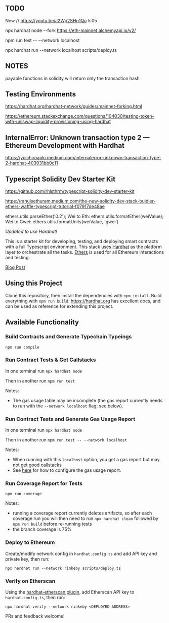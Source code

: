 ## TODO

New
// https://youtu.be/J2Wp2SHq1Qo
5.05

npx hardhat node --fork https://eth-mainnet.alchemyapi.io/v2/<key>

npm run test -- --network localhost

<!-- npx hardhat run --network hardhat scripts/deploy.ts -->

npx hardhat run --network localhost scripts/deploy.ts

## NOTES

payable functions in solidity will return only the transaction hash

## Testing Environments

https://hardhat.org/hardhat-network/guides/mainnet-forking.html

https://ethereum.stackexchange.com/questions/104030/testing-token-with-uniswap-liquidity-provisioning-using-hardhat

## InternalError: Unknown transaction type 2 — Ethereum Development with Hardhat

https://yuichiroaoki.medium.com/internalerror-unknown-transaction-type-2-hardhat-403031bb0c11

## Typescript Solidity Dev Starter Kit

https://github.com/rhlsthrm/typescript-solidity-dev-starter-kit

https://rahulsethuram.medium.com/the-new-solidity-dev-stack-buidler-ethers-waffle-typescript-tutorial-f07917de48ae

ethers.utils.parseEther('0.2');
Wei to Eth: ethers.utils.formatEther(weiValue);
Wei to Gwei: ethers.utils.formatUnits(weiValue, 'gwei')

_Updated to use Hardhat!_

This is a starter kit for developing, testing, and deploying smart contracts with a full Typescript environment. This stack uses [Hardhat](https://hardhat.org) as the platform layer to orchestrate all the tasks. [Ethers](https://docs.ethers.io/v5/) is used for all Ethereum interactions and testing.

[Blog Post](https://medium.com/@rahulsethuram/the-new-solidity-dev-stack-buidler-ethers-waffle-typescript-tutorial-f07917de48ae)

## Using this Project

Clone this repository, then install the dependencies with `npm install`. Build everything with `npm run build`. https://hardhat.org has excellent docs, and can be used as reference for extending this project.

## Available Functionality

### Build Contracts and Generate Typechain Typeings

`npm run compile`

### Run Contract Tests & Get Callstacks

In one terminal run `npx hardhat node`

Then in another run `npm run test`

Notes:

- The gas usage table may be incomplete (the gas report currently needs to run with the `--network localhost` flag; see below).

### Run Contract Tests and Generate Gas Usage Report

In one terminal run `npx hardhat node`

Then in another run `npm run test -- --network localhost`

Notes:

- When running with this `localhost` option, you get a gas report but may not get good callstacks
- See [here](https://github.com/cgewecke/eth-gas-reporter#installation-and-config) for how to configure the gas usage report.

### Run Coverage Report for Tests

`npm run coverage`

Notes:

- running a coverage report currently deletes artifacts, so after each coverage run you will then need to run `npx hardhat clean` followed by `npm run build` before re-running tests
- the branch coverage is 75%

### Deploy to Ethereum

Create/modify network config in `hardhat.config.ts` and add API key and private key, then run:

`npx hardhat run --network rinkeby scripts/deploy.ts`

### Verify on Etherscan

Using the [hardhat-etherscan plugin](https://hardhat.org/plugins/nomiclabs-hardhat-etherscan.html), add Etherscan API key to `hardhat.config.ts`, then run:

`npx hardhat verify --network rinkeby <DEPLOYED ADDRESS>`

PRs and feedback welcome!
